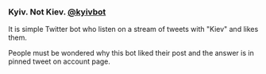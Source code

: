 ### Kyiv. Not Kiev. [@kyivbot](https://twitter.com/kyivbot)

It is simple Twitter bot who listen on a stream of tweets with "Kiev" and likes them.

People must be wondered why this bot liked their post and the answer is in pinned tweet on account page.
